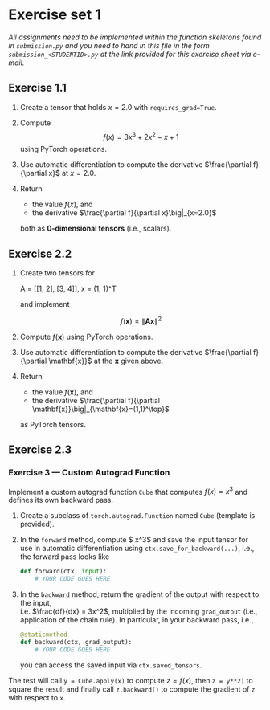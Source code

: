 # Exercise set 1

*All assignments need to be implemented within the function skeletons found in `submission.py`
and you need to hand in this file in the form `submission_<STUDENTID>.py` at the link provided
for this exercise sheet via e-mail.*

## Exercise 1.1

1. Create a tensor that holds $x= 2.0$ with `requires_grad=True`.  
2. Compute
    $$f(x) = 3x^3 + 2x^2 - x + 1$$
    using PyTorch operations.  
3. Use automatic differentiation to compute the derivative $\frac{\partial f}{\partial x}$ at $x = 2.0$.  
4. Return 
    - the value $f(x)$, and  
    - the derivative $\frac{\partial f}{\partial x}\big|_{x=2.0}$

    both as **0-dimensional tensors** (i.e., scalars).

## Exercise 2.2

1. Create two tensors for  

   A = [[1, 2],
     [3, 4]],   x = (1, 1)^T

    and implement

    $$f(\mathbf{x}) = \| \mathbf{A}\mathbf{x} \|^2$$

2. Compute $f(\mathbf{x})$ using PyTorch operations.  
3. Use automatic differentiation to compute the derivative $\frac{\partial f}{\partial \mathbf{x}}$ at the $\mathbf{x}$ given above.  

4. Return
    - the value $f(\mathbf{x})$, and  
    - the derivative $\frac{\partial f}{\partial \mathbf{x}}\big|_{\mathbf{x}=(1,1)^\top}$

    as PyTorch tensors.

## Exercise 2.3

### Exercise 3 — Custom Autograd Function

Implement a custom autograd function `Cube` that computes $f(x) = x^3$ and defines its own backward pass.

1. Create a subclass of `torch.autograd.Function` named `Cube` (template is provided). 
2. In the `forward` method, compute $ x^3$ and save the input tensor for use in automatic differentiation using `ctx.save_for_backward(...)`, i.e., the forward pass looks like 

    ```python
    def forward(ctx, input):
        # YOUR CODE GOES HERE
    ```

3. In the `backward` method, return the gradient of the output with respect to the input,  
   i.e. $\frac{df}{dx} = 3x^2$, multiplied by the incoming `grad_output` (i.e., application of the chain rule). In particular, in your backward pass, i.e., 

    ```python  
    @staticmethod
    def backward(ctx, grad_output):
        # YOUR CODE GOES HERE
    ```

    you can access the saved input via `ctx.saved_tensors`.

The test will call `y = Cube.apply(x)` to compute $z = f(x)$, then `z = y**2)` to square the result and finally call `z.backward()` to compute the gradient of `z` with respect to `x`.
